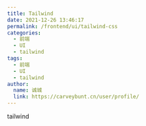 ```yaml
---
title: Tailwind
date: 2021-12-26 13:46:17
permalink: /frontend/ui/tailwind-css
categories: 
  - 前端
  - UI
  - tailwind
tags: 
  - 前端
  - UI
  - tailwind
author: 
  name: 诚城
  link: https://carveybunt.cn/user/profile/
---
```


tailwind